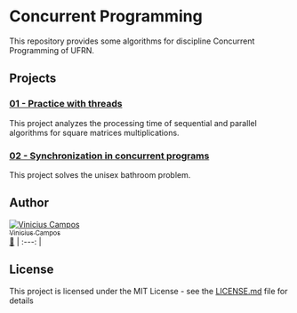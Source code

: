 # Concurrent Programming

This repository provides some algorithms for discipline Concurrent Programming of UFRN.

## Projects

### [01 - Practice with threads](01%20-%20Practice%20with%20threads)

This project analyzes the processing time of sequential and parallel algorithms for square matrices multiplications. 

### [02 - Synchronization in concurrent programs](02%20-%20Synchronization%20in%20concurrent%20programs)

This project solves the unisex bathroom problem. 

## Author

[![Vinicius Campos](https://avatars.githubusercontent.com/Vinihcampos?s=100)<br /><sub>Vinicius Campos</sub>](http://lattes.cnpq.br/4806707968253342)<br />[👀](https://github.com/vinihcampos/concurrent-programming/commits?author=Vinihcampos)
| :---: | 


## License

This project is licensed under the MIT License - see the [LICENSE.md](LICENSE) file for details


